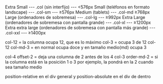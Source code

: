 
Extra Small ---	.col (sin interfijo) --- <576px
Small (teléfonos en formato landscape) --- .col-sm --- ≥576px
Medium (tablets) --- .col-md	≥768px
Large (ordenadores de sobremesa) --- .col-lg --- ≥992px
Extra Large (ordenadores de sobremesa con pantalla grande) --- .col-xl --- ≥1200px
Extra extra large (ordenadores de sobremesa con pantalla más grande) --- .col-xxl --- ≥1400px



col-12 = la columna ocupa 12, que es lo máximo
col-3 = ocupa 3 de 12
col-12 col-md-3 = en normal ocupa doce y en tamaño medio(md) ocupa 3

col-4 offset-2 = deja una columna de 2 antes de los 4
col-3 order-md-2 = si la columna está en la posición 1 o 3 por ejemplo, la pondrá en la 2 cuando sea tamaño medio


position-relative en el div general y position-absolute en el div de dentro